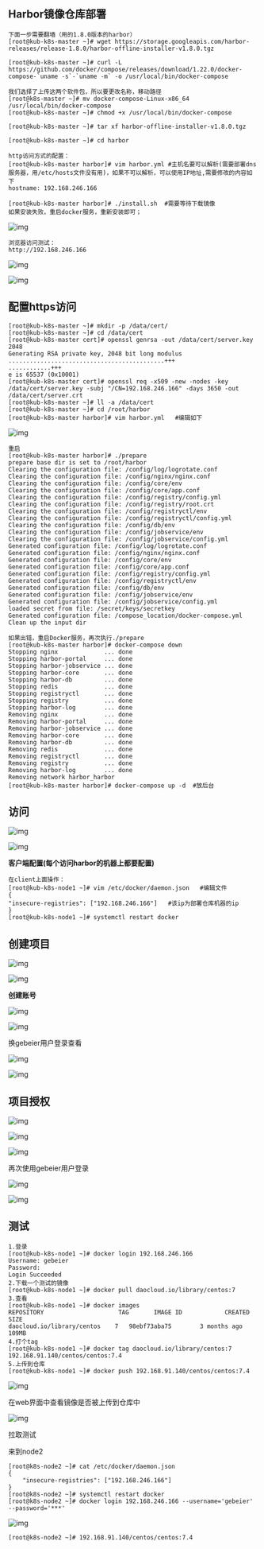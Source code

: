 ## Harbor镜像仓库部署

```shell
下面一步需要翻墙（用的1.8.0版本的harbor）
[root@kub-k8s-master ~]# wget https://storage.googleapis.com/harbor-releases/release-1.8.0/harbor-offline-installer-v1.8.0.tgz

[root@kub-k8s-master ~]# curl -L https://github.com/docker/compose/releases/download/1.22.0/docker-compose-`uname -s`-`uname -m` -o /usr/local/bin/docker-compose

我们选择了上传这两个软件包，所以要更改名称，移动路径
[root@k8s-master ~]# mv docker-compose-Linux-x86_64 /usr/local/bin/docker-compose
[root@kub-k8s-master ~]# chmod +x /usr/local/bin/docker-compose

[root@kub-k8s-master ~]# tar xf harbor-offline-installer-v1.8.0.tgz

[root@kub-k8s-master ~]# cd harbor

http访问方式的配置：
[root@kub-k8s-master harbor]# vim harbor.yml #主机名要可以解析(需要部署dns服务器，用/etc/hosts文件没有用)，如果不可以解析，可以使用IP地址,需要修改的内容如下
hostname: 192.168.246.166

[root@kub-k8s-master harbor]# ./install.sh  #需要等待下载镜像
如果安装失败，重启docker服务，重新安装即可；
```



![img](assets/Harbor/1666617938259-d5d5741e-06f2-4438-a4be-08019951bc0a.png)



```plain
浏览器访问测试：
http://192.168.246.166
```



![img](assets/Harbor/1666617939094-2ac05676-1708-4b5e-9a71-7c1f11412efa.png)



![img](assets/Harbor/1666617939313-55b7138e-99d3-4bb3-aac1-b3017f7b908d.png)



## 配置https访问

```shell
[root@kub-k8s-master ~]# mkdir -p /data/cert/
[root@kub-k8s-master ~]# cd /data/cert
[root@kub-k8s-master cert]# openssl genrsa -out /data/cert/server.key 2048
Generating RSA private key, 2048 bit long modulus
............................................+++
............+++
e is 65537 (0x10001)
[root@kub-k8s-master cert]# openssl req -x509 -new -nodes -key /data/cert/server.key -subj "/CN=192.168.246.166" -days 3650 -out /data/cert/server.crt
[root@kub-k8s-master ~]# ll -a /data/cert
[root@kub-k8s-master ~]# cd /root/harbor
[root@kub-k8s-master harbor]# vim harbor.yml   #编辑如下
```



![img](assets/Harbor/1666617938370-ed515cee-a9aa-4f3c-8012-2a7414266e0e.png)



```shell
重启
[root@kub-k8s-master harbor]# ./prepare 
prepare base dir is set to /root/harbor
Clearing the configuration file: /config/log/logrotate.conf
Clearing the configuration file: /config/nginx/nginx.conf
Clearing the configuration file: /config/core/env
Clearing the configuration file: /config/core/app.conf
Clearing the configuration file: /config/registry/config.yml
Clearing the configuration file: /config/registry/root.crt
Clearing the configuration file: /config/registryctl/env
Clearing the configuration file: /config/registryctl/config.yml
Clearing the configuration file: /config/db/env
Clearing the configuration file: /config/jobservice/env
Clearing the configuration file: /config/jobservice/config.yml
Generated configuration file: /config/log/logrotate.conf
Generated configuration file: /config/nginx/nginx.conf
Generated configuration file: /config/core/env
Generated configuration file: /config/core/app.conf
Generated configuration file: /config/registry/config.yml
Generated configuration file: /config/registryctl/env
Generated configuration file: /config/db/env
Generated configuration file: /config/jobservice/env
Generated configuration file: /config/jobservice/config.yml
loaded secret from file: /secret/keys/secretkey
Generated configuration file: /compose_location/docker-compose.yml
Clean up the input dir

如果出错，重启Docker服务，再次执行./prepare 
[root@kub-k8s-master harbor]# docker-compose down
Stopping nginx             ... done
Stopping harbor-portal     ... done
Stopping harbor-jobservice ... done
Stopping harbor-core       ... done
Stopping harbor-db         ... done
Stopping redis             ... done
Stopping registryctl       ... done
Stopping registry          ... done
Stopping harbor-log        ... done
Removing nginx             ... done
Removing harbor-portal     ... done
Removing harbor-jobservice ... done
Removing harbor-core       ... done
Removing harbor-db         ... done
Removing redis             ... done
Removing registryctl       ... done
Removing registry          ... done
Removing harbor-log        ... done
Removing network harbor_harbor
[root@kub-k8s-master harbor]# docker-compose up -d  #放后台
```



## 访问

![img](assets/Harbor/1666617939117-b07e38ad-e3b4-461f-af6f-5c5a77ae8f4a.png)



![img](assets/Harbor/1666617941993-83d7f96e-25df-46c3-9ac7-582c172022c6.png)



**客户端配置(每个访问harbor的机器上都要配置)**



```shell
在client上面操作：
[root@kub-k8s-node1 ~]# vim /etc/docker/daemon.json   #编辑文件
{
"insecure-registries": ["192.168.246.166"]   #该ip为部署仓库机器的ip
}
[root@kub-k8s-node1 ~]# systemctl restart docker
```



## 创建项目



![img](assets/Harbor/1666237284773-204ef72b-52b4-4ab6-844b-7b35e9074be4.png)

![img](assets/Harbor/1666237307394-74325839-c9b2-4ebd-bbb0-488a423b76dd.png)



**创建账号**

![img](assets/Harbor/1666237429006-84e94ace-729c-4b86-b941-863c3e351416.png)

![img](assets/Harbor/1666237450441-4261b8f7-d554-45a0-bd17-009028e0e03c.png)

换gebeier用户登录查看

![img](assets/Harbor/1666237541702-5d8c6c14-701c-4765-8040-aa3e71d9abe0.png)

![img](assets/Harbor/1666237526669-a30dff0c-dd2a-40c6-a5fb-ec295d7b74e7.png)

## 项目授权



![img](assets/Harbor/1666237611959-94602952-7ef1-4458-8eb1-e6fb42fa6439.png)

![img](assets/Harbor/1666237632086-e77e9e5f-6cda-4aa2-a5ad-4e944054b675.png)

![img](assets/Harbor/1666237661786-b7f0be06-0ec7-4ffb-a015-215f49c87c50.png)

再次使用gebeier用户登录

![img](assets/Harbor/1666237686665-8bedac34-904b-4ff5-8527-33c979095299.png)

![img](assets/Harbor/1666237736004-b9e7debf-6f85-4e69-8545-2a77803e5bef.png)



## 测试

```shell
1.登录
[root@kub-k8s-node1 ~]# docker login 192.168.246.166
Username: gebeier
Password: 
Login Succeeded
2.下载一个测试的镜像
[root@kub-k8s-node1 ~]# docker pull daocloud.io/library/centos:7
3.查看
[root@kub-k8s-node1 ~]# docker images
REPOSITORY                     TAG       IMAGE ID            CREATED        SIZE
daocloud.io/library/centos    7   98ebf73aba75        3 months ago    109MB
4.打个tag
[root@kub-k8s-node1 ~]# docker tag daocloud.io/library/centos:7 192.168.91.140/centos/centos:7.4
5.上传到仓库
[root@kub-k8s-node1 ~]# docker push 192.168.91.140/centos/centos:7.4
```

![img](assets/Harbor/1666246300977-6a45f613-d9f3-4ad6-a482-a6e30d41c424.png)

在web界面中查看镜像是否被上传到仓库中

![img](assets/Harbor/1666246543818-a11fd358-c428-4485-9289-8feefc44281a.png)



拉取测试



来到node2

```shell
[root@k8s-node2 ~]# cat /etc/docker/daemon.json 
{
	"insecure-registries": ["192.168.246.166"]
}
[root@k8s-node2 ~]# systemctl restart docker
[root@k8s-node2 ~]# docker login 192.168.246.166 --username='gebeier' --password='***'
```



![img](assets/Harbor/1666617940418-cae0d480-5910-4388-9ba9-45f6ba7e50a0.png)



```shell
[root@k8s-node2 ~]# 192.168.91.140/centos/centos:7.4
```